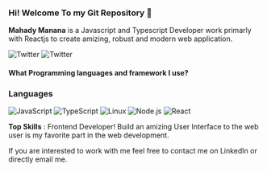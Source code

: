 ### Hi! Welcome To my Git Repository 👋

**Mahady Manana** is a Javascript and Typescript Developer work primarly with Reactjs to create amizing, robust and modern web application.

![Twitter](https://img.shields.io/twitter/url?url=https%3A%2F%2Ftwitter.com%2FMahadyManana)
![Twitter](https://img.shields.io/twitter/url?style=for-the-badge&url=https%3A%2F%2Ftwitter.com%2FMahadyManana)
#### What Programming languages and framework I use?

### Languages

![JavaScript](https://img.shields.io/badge/-JavaScript-000?&logo=JavaScript)
![TypeScript](https://img.shields.io/badge/-TypeScript-000?&logo=TypeScript)
![Linux](https://img.shields.io/badge/-Linux-000?&logo=Linux)
![Node.js](https://img.shields.io/badge/-Node.js-000?&logo=node.js)
![React](https://img.shields.io/badge/-React-000?&logo=React)


**Top Skills** :  Frontend Developer! Build an amizing User Interface to the web user is my favorite part in the web development.


If you are interested to work with me feel free to contact me on LinkedIn or directly email me.
